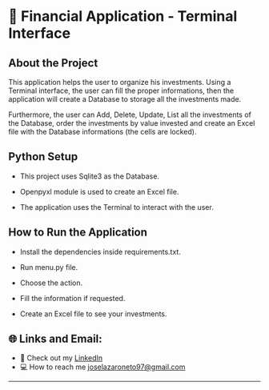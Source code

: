 # :pushpin: Financial Application - Terminal Interface
 

## About the Project

This application helps the user to organize his investments. Using a Terminal interface, the user can fill the proper informations, then the application
will create a Database to storage all the investments made. 

Furthermore, the user can Add, Delete, Update, List all the investments of the Database, order the investments by value invested and create 
an Excel file with the Database informations (the cells are locked).

## Python Setup

 * This project uses Sqlite3 as the Database.

 * Openpyxl module is used to create an Excel file.

 * The application uses the Terminal to interact with the user.

## How to Run the Application

 * Install the dependencies inside requirements.txt.

 * Run menu.py file.

 * Choose the action.
 
 * Fill the information if requested.

 * Create an Excel file to see your investments.
 

## :globe_with_meridians: Links and Email:
* :page_with_curl: Check out my [LinkedIn](https://www.linkedin.com/in/joselazaroneto232/)
* :computer: How to reach me joselazaroneto97@gmail.com

 
---





